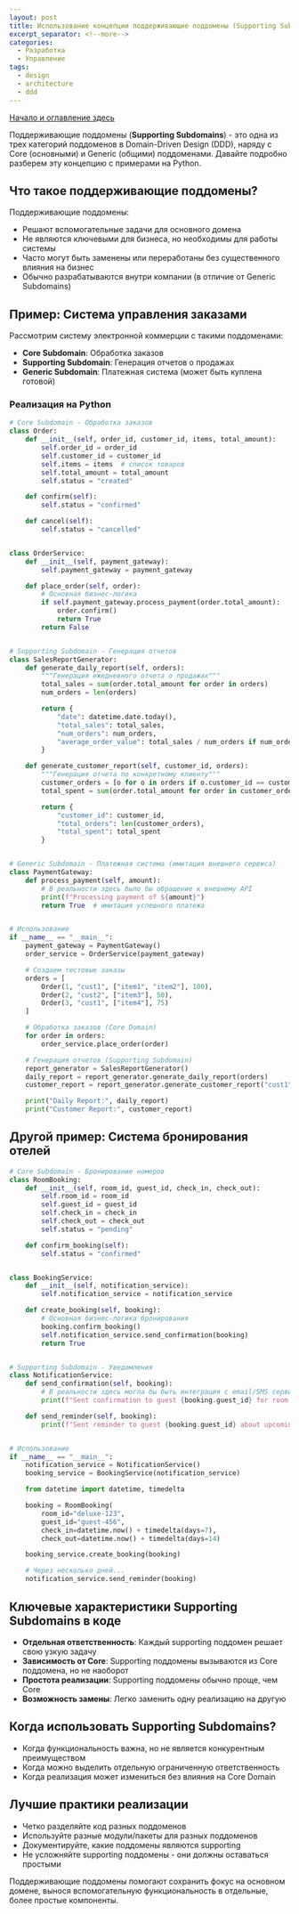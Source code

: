 ```yaml
---
layout: post
title: Использование концепции поддерживающие поддомены (Supporting Subdomains) в (DDD)
excerpt_separator: <!--more-->
categories:
  - Разработка
  - Управление
tags:
  - design
  - architecture
  - ddd
---
```


[Начало и оглавление здесь](https://blog.gorschal.com/domain-driven-design.html)

Поддерживающие поддомены (**Supporting Subdomains**) - это одна из трех категорий поддоменов в Domain-Driven Design (DDD), наряду с Core (основными) и Generic (общими) поддоменами. Давайте подробно разберем эту концепцию с примерами на Python.

<!--more-->

## Что такое поддерживающие поддомены?

Поддерживающие поддомены:

- Решают вспомогательные задачи для основного домена
- Не являются ключевыми для бизнеса, но необходимы для работы системы
- Часто могут быть заменены или переработаны без существенного влияния на бизнес
- Обычно разрабатываются внутри компании (в отличие от Generic Subdomains)

## Пример: Система управления заказами

Рассмотрим систему электронной коммерции с такими поддоменами:

- **Core Subdomain**: Обработка заказов
- **Supporting Subdomain**: Генерация отчетов о продажах
- **Generic Subdomain**: Платежная система (может быть куплена готовой)

### Реализация на Python

```python
# Core Subdomain - Обработка заказов
class Order:
    def __init__(self, order_id, customer_id, items, total_amount):
        self.order_id = order_id
        self.customer_id = customer_id
        self.items = items  # список товаров
        self.total_amount = total_amount
        self.status = "created"

    def confirm(self):
        self.status = "confirmed"

    def cancel(self):
        self.status = "cancelled"


class OrderService:
    def __init__(self, payment_gateway):
        self.payment_gateway = payment_gateway

    def place_order(self, order):
        # Основная бизнес-логика
        if self.payment_gateway.process_payment(order.total_amount):
            order.confirm()
            return True
        return False


# Supporting Subdomain - Генерация отчетов
class SalesReportGenerator:
    def generate_daily_report(self, orders):
        """Генерация ежедневного отчета о продажах"""
        total_sales = sum(order.total_amount for order in orders)
        num_orders = len(orders)

        return {
            "date": datetime.date.today(),
            "total_sales": total_sales,
            "num_orders": num_orders,
            "average_order_value": total_sales / num_orders if num_orders else 0
        }

    def generate_customer_report(self, customer_id, orders):
        """Генерация отчета по конкретному клиенту"""
        customer_orders = [o for o in orders if o.customer_id == customer_id]
        total_spent = sum(order.total_amount for order in customer_orders)

        return {
            "customer_id": customer_id,
            "total_orders": len(customer_orders),
            "total_spent": total_spent
        }


# Generic Subdomain - Платежная система (имитация внешнего сервиса)
class PaymentGateway:
    def process_payment(self, amount):
        # В реальности здесь было бы обращение к внешнему API
        print(f"Processing payment of ${amount}")
        return True  # имитация успешного платежа


# Использование
if __name__ == "__main__":
    payment_gateway = PaymentGateway()
    order_service = OrderService(payment_gateway)

    # Создаем тестовые заказы
    orders = [
        Order(1, "cust1", ["item1", "item2"], 100),
        Order(2, "cust2", ["item3"], 50),
        Order(3, "cust1", ["item4"], 75)
    ]

    # Обработка заказов (Core Domain)
    for order in orders:
        order_service.place_order(order)

    # Генерация отчетов (Supporting Subdomain)
    report_generator = SalesReportGenerator()
    daily_report = report_generator.generate_daily_report(orders)
    customer_report = report_generator.generate_customer_report("cust1", orders)

    print("Daily Report:", daily_report)
    print("Customer Report:", customer_report)
```

## Другой пример: Система бронирования отелей

```python
# Core Subdomain - Бронирование номеров
class RoomBooking:
    def __init__(self, room_id, guest_id, check_in, check_out):
        self.room_id = room_id
        self.guest_id = guest_id
        self.check_in = check_in
        self.check_out = check_out
        self.status = "pending"

    def confirm_booking(self):
        self.status = "confirmed"


class BookingService:
    def __init__(self, notification_service):
        self.notification_service = notification_service

    def create_booking(self, booking):
        # Основная бизнес-логика бронирования
        booking.confirm_booking()
        self.notification_service.send_confirmation(booking)
        return True


# Supporting Subdomain - Уведомления
class NotificationService:
    def send_confirmation(self, booking):
        # В реальности здесь могла бы быть интеграция с email/SMS сервисом
        print(f"Sent confirmation to guest {booking.guest_id} for room {booking.room_id}")

    def send_reminder(self, booking):
        print(f"Sent reminder to guest {booking.guest_id} about upcoming stay")


# Использование
if __name__ == "__main__":
    notification_service = NotificationService()
    booking_service = BookingService(notification_service)

    from datetime import datetime, timedelta

    booking = RoomBooking(
        room_id="deluxe-123",
        guest_id="guest-456",
        check_in=datetime.now() + timedelta(days=7),
        check_out=datetime.now() + timedelta(days=14)

    booking_service.create_booking(booking)

    # Через несколько дней...
    notification_service.send_reminder(booking)
```

## Ключевые характеристики Supporting Subdomains в коде

- **Отдельная ответственность**: Каждый supporting поддомен решает свою узкую задачу
- **Зависимость от Core**: Supporting поддомены вызываются из Core поддомена, но не наоборот
- **Простота реализации**: Supporting поддомены обычно проще, чем Core
- **Возможность замены**: Легко заменить одну реализацию на другую

## Когда использовать Supporting Subdomains?

- Когда функциональность важна, но не является конкурентным преимуществом
- Когда можно выделить отдельную ограниченную ответственность
- Когда реализация может измениться без влияния на Core Domain

## Лучшие практики реализации

- Четко разделяйте код разных поддоменов
- Используйте разные модули/пакеты для разных поддоменов
- Документируйте, какие поддомены являются supporting
- Не усложняйте supporting поддомены - они должны оставаться простыми

Поддерживающие поддомены помогают сохранить фокус на основном домене, вынося вспомогательную функциональность в отдельные, более простые компоненты.
